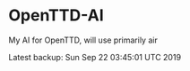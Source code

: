 # OpenTTD-AI
My AI for OpenTTD, will use primarily air

Latest backup: Sun Sep 22 03:45:01 UTC 2019
